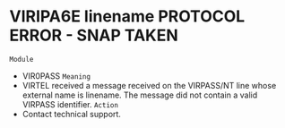 # VIRIPA6E linename PROTOCOL ERROR - SNAP TAKEN
`Module`
- VIR0PASS
`Meaning`
- VIRTEL received a message received on the VIRPASS/NT line whose external name is linename. The message did not contain a valid VIRPASS identifier.
`Action`
- Contact technical support.
